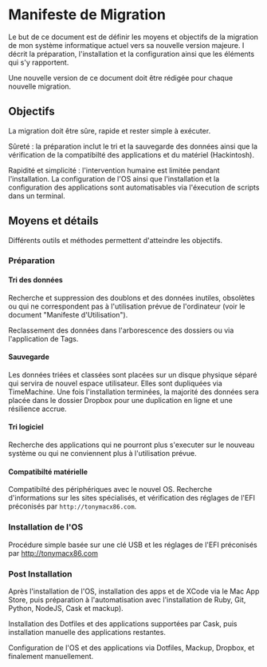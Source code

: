 # Manifeste de Migration

Le but de ce document est de définir les moyens et objectifs de la migration de mon système informatique actuel vers sa nouvelle version majeure. I décrit la préparation, l'installation et la configuration ainsi que les éléments qui s'y rapportent.  

Une nouvelle version de ce document doit être rédigée pour chaque nouvelle migration.

## Objectifs

La migration doit être sûre, rapide et rester simple à exécuter.

Sûreté : la préparation inclut le tri et la sauvegarde des données ainsi que la vérification de la compatibilté des applications et du matériel (Hackintosh).  

Rapidité et simplicité : l'intervention humaine est limitée pendant l'installation. La configuration de l'OS ainsi que l'installation et la configuration des applications sont automatisables via l'éxecution de scripts dans un terminal.

## Moyens et détails

Différents outils et méthodes permettent d'atteindre les objectifs.

### Préparation

#### Tri des données

Recherche et suppression des doublons et des données inutiles, obsolètes ou qui ne correspondent pas à l'utilisation prévue de l'ordinateur (voir le document "Manifeste d'Utilisation").  

Reclassement des données dans l'arborescence des dossiers ou via l'application de Tags.

#### Sauvegarde

Les données triées et classées sont placées sur un disque physique séparé qui servira de nouvel espace utilisateur. Elles sont dupliquées via TimeMachine. Une fois l'installation terminées, la majorité des données sera placée dans le dossier Dropbox pour une duplication en ligne et une résilience accrue.

#### Tri logiciel

Recherche des applications qui ne pourront plus s'executer sur le nouveau système ou qui ne conviennent plus à l'utilisation prévue.

#### Compatibilté matérielle

Compatibilté des périphériques avec le nouvel OS. Recherche d'informations sur les sites spécialisés, et vérification des réglages de l'EFI préconisés par `http://tonymacx86.com`.

### Installation de l'OS

Procédure simple basée sur une clé USB et les réglages de l'EFI préconisés par http://tonymacx86.com

### Post Installation

Après l'installation de l'OS, installation des apps et de XCode via le Mac App Store, puis préparation à l'automatisation avec l'installation de Ruby, Git, Python, NodeJS, Cask et mackup).  

Installation des Dotfiles et des applications supportées par Cask, puis installation manuelle des applications restantes.  

Configuration de l'OS et des applications via Dotfiles, Mackup, Dropbox, et finalement manuellement.

